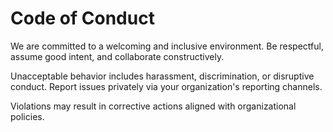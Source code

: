 # Code of Conduct

We are committed to a welcoming and inclusive environment. Be respectful, assume good intent, and collaborate constructively.

Unacceptable behavior includes harassment, discrimination, or disruptive conduct. Report issues privately via your organization's reporting channels.

Violations may result in corrective actions aligned with organizational policies.
